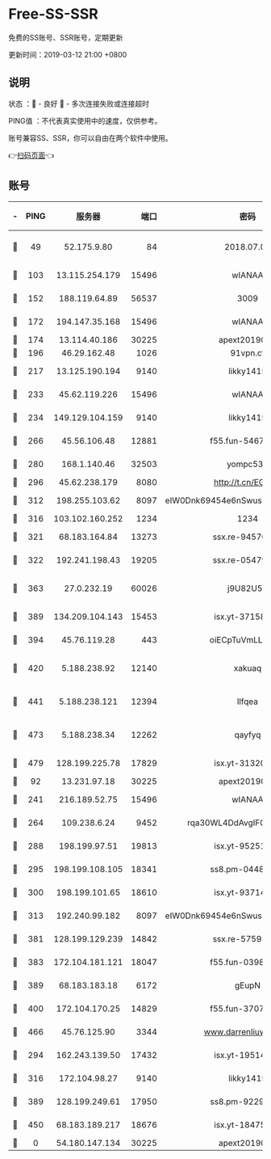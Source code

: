 # Free-SS-SSR

免费的SS账号、SSR账号，定期更新

更新时间：2019-03-12 21:00 +0800

## 说明

状态     ：🙂 - 良好 🙁 - 多次连接失败或连接超时

PING值   ：不代表真实使用中的速度，仅供参考。

账号兼容SS、SSR，你可以自由在两个软件中使用。

👉[扫码页面](https://liesauer.github.io/Free-SS-SSR/)👈

## 账号

|-|PING|服务器|端口|密码|加密方式|区域|
|:----:|:----:|:-----:|-----:|:----:|:----:|:----:|
|🙂|49|52.175.9.80|84|2018.07.07|chacha20-ietf-poly1305|HK|
|🙂|103|13.115.254.179|15496|wIANAA|aes-256-cfb|JP|
|🙂|152|188.119.64.89|56537|3009|aes-256-cfb|RU|
|🙂|172|194.147.35.168|15496|wIANAA|aes-256-cfb|RU|
|🙂|174|13.114.40.186|30225|apext2019006|chacha20|JP|
|🙂|196|46.29.162.48|1026|91vpn.cf|rc4-md5|RU|
|🙂|217|13.125.190.194|9140|likky1415|aes-256-cfb|KR|
|🙂|233|45.62.119.226|15496|wIANAA|aes-256-cfb|US|
|🙂|234|149.129.104.159|9140|likky1415|aes-256-cfb|HK|
|🙂|266|45.56.106.48|12881|f55.fun-54673265|aes-256-cfb|US|
|🙂|280|168.1.140.46|32503|yompc535|aes-256-cfb|AU|
|🙂|296|45.62.238.179|8080|http://t.cn/EGJIyrl|rc4-md5|CA|
|🙂|312|198.255.103.62|8097|eIW0Dnk69454e6nSwuspv9DmS201tQ0D|aes-256-cfb|US|
|🙂|316|103.102.160.252|1234|1234|rc4-md5|JP|
|🙂|321|68.183.164.84|13273|ssx.re-94570018|aes-256-cfb|US|
|🙂|322|192.241.198.43|19205|ssx.re-05479677|aes-256-cfb|US|
|🙂|363|27.0.232.19|60026|j9U82U53|xchacha20-ietf-poly1305|HK|
|🙂|389|134.209.104.143|15453|isx.yt-37158015|aes-256-cfb|SG|
|🙂|394|45.76.119.28|443|oiECpTuVmLLxk4Ts|aes-256-cfb|AU|
|🙂|420|5.188.238.92|12140|xakuaq|chacha20-ietf-poly1305|BR|
|🙂|441|5.188.238.121|12394|llfqea|chacha20-ietf-poly1305|BR|
|🙂|473|5.188.238.34|12262|qayfyq|chacha20-ietf-poly1305|BR|
|🙂|479|128.199.225.78|17829|isx.yt-31320620|aes-256-cfb|SG|
|🙂|92|13.231.97.18|30225|apext2019006|chacha20|JP|
|🙂|241|216.189.52.75|15496|wIANAA|aes-256-cfb|US|
|🙂|264|109.238.6.24|9452|rqa30WL4DdAvgIFG6Fs3znzTa|aes-256-cfb|FR|
|🙂|288|198.199.97.51|19813|isx.yt-95251776|aes-256-cfb|US|
|🙂|295|198.199.108.105|18341|ss8.pm-04487647|aes-256-cfb|US|
|🙂|300|198.199.101.65|18610|isx.yt-93714382|aes-256-cfb|US|
|🙂|313|192.240.99.182|8097|eIW0Dnk69454e6nSwuspv9DmS201tQ0D|aes-256-cfb|US|
|🙂|381|128.199.129.239|14842|ssx.re-57595800|aes-256-cfb|SG|
|🙂|383|172.104.181.121|18047|f55.fun-03984569|aes-256-cfb|SG|
|🙂|389|68.183.183.18|6172|gEupN|aes-256-cfb|SG|
|🙂|400|172.104.170.25|14829|f55.fun-37079700|aes-256-cfb|SG|
|🙂|466|45.76.125.90|3344|www.darrenliuwei.com|aes-256-cfb|AU|
|🙁|294|162.243.139.50|17432|isx.yt-19514312|aes-256-cfb|US|
|🙁|316|172.104.98.27|9140|likky1415|aes-256-cfb|JP|
|🙁|389|128.199.249.61|17950|ss8.pm-92296749|aes-256-cfb|SG|
|🙁|450|68.183.189.217|18676|isx.yt-18475521|aes-256-cfb|SG|
|🙁|0|54.180.147.134|30225|apext2019006|chacha20|KR|
